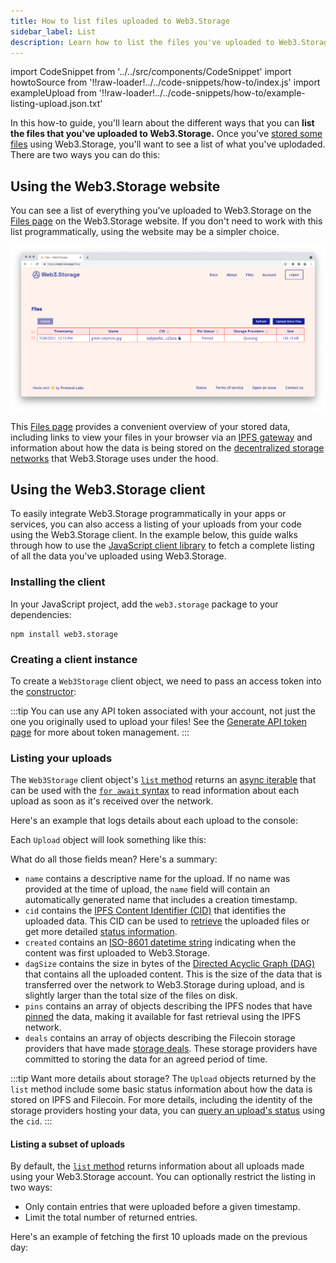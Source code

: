 ```yaml
---
title: How to list files uploaded to Web3.Storage
sidebar_label: List
description: Learn how to list the files you've uploaded to Web3.Storage in this quick how-to guide.
---
```


<!-- imports for code snippets -->
import CodeSnippet from '../../src/components/CodeSnippet'
import howtoSource from '!!raw-loader!../../code-snippets/how-to/index.js'
import exampleUpload from '!!raw-loader!../../code-snippets/how-to/example-listing-upload.json.txt'

In this how-to guide, you'll learn about the different ways that you can **list the files that you've uploaded to Web3.Storage.**
Once you've [stored some files][howto-store] using Web3.Storage, you'll want to see a list of what you've uplodaded. There are two ways you can do this:

## Using the Web3.Storage website

You can see a list of everything you've uploaded to Web3.Storage on the [Files page][site-files] on the Web3.Storage website. If you don't need to work with this list programmatically, using the website may be a simpler choice.

![A screenshot of the file listing available at https://web3.storage/files when logged in to your account](../images/files-listing.png)

This [Files page][site-files] provides a convenient overview of your stored data, including links to view your files in your browser via an [IPFS gateway][ipfs-docs-gateway] and information about how the data is being stored on the [decentralized storage networks][concepts-decentralized-storage] that Web3.Storage uses under the hood.
## Using the Web3.Storage client
To easily integrate Web3.Storage programmatically in your apps or services, you can also access a listing of your uploads from your code using the Web3.Storage client. In the example below, this guide walks through how to use the [JavaScript client library][reference-js-client] to fetch a complete listing of all the data you've uploaded using Web3.Storage.

### Installing the client

In your JavaScript project, add the `web3.storage` package to your dependencies:

```shell
npm install web3.storage
```

### Creating a client instance

To create a `Web3Storage` client object, we need to pass an access token into the [constructor][reference-js-constructor]:

<CodeSnippet lang="js" src={howtoSource} region="makeStorageClient" />

:::tip
You can use any API token associated with your account, not just the one you originally used to upload your files! See the [Generate API token page][howto-gen-token] for more about token management.
:::

### Listing your uploads

The `Web3Storage` client object's [`list` method][reference-js-list] returns an [async iterable][js-async-iterable-explainer] that can be used with the [`for await` syntax][mdn-for-await-of] to read information about each upload as soon as it's received over the network.

Here's an example that logs details about each upload to the console:

<CodeSnippet lang="js" src={howtoSource} region="listUploads" />

Each `Upload` object will look something like this:

<CodeSnippet lang="json" src={exampleUpload} />

What do all those fields mean? Here's a summary:

- `name` contains a descriptive name for the upload. If no name was provided at the time of upload, the `name` field will contain an automatically generated name that includes a creation timestamp.
- `cid` contains the [IPFS Content Identifier (CID)][ipfs-docs-cid] that identifies the uploaded data. This CID can be used to [retrieve][howto-retrieve] the uploaded files or get more detailed [status information][howto-query].
- `created` contains an [ISO-8601 datetime string][iso-8601] indicating when the content was first uploaded to Web3.Storage.
- `dagSize` contains the size in bytes of the [Directed Acyclic Graph (DAG)][ipfs-docs-merkle-dag] that contains all the uploaded content. This is the size of the data that is transferred over the network to Web3.Storage during upload, and is slightly larger than the total size of the files on disk.
- `pins` contains an array of objects describing the IPFS nodes that have [pinned][ipfs-docs-pinning] the data, making it available for fast retrieval using the IPFS network.
- `deals` contains an array of objects describing the Filecoin storage providers that have made [storage deals][fil-docs-deals]. These storage providers have committed to storing the data for an agreed period of time.

:::tip Want more details about storage?
The `Upload` objects returned by the `list` method include some basic status information about how the data is stored on IPFS and Filecoin. For more details, including the identity of the storage providers hosting your data, you can [query an upload's status][howto-query] using the `cid`.
:::

#### Listing a subset of uploads

By default, the [`list` method][reference-js-list] returns information about all uploads made using your Web3.Storage account. You can optionally restrict the listing in two ways:
- Only contain entries that were uploaded before a given timestamp.
- Limit the total number of returned entries.

Here's an example of fetching the first 10 uploads made on the previous day:

<CodeSnippet lang="js" src={howtoSource} region="listWithLimits" />

[howto-store]: ./store.md
[howto-retrieve]: ./retrieve.md
[howto-query]: ./query.md
[howto-gen-token]: ./generate-api-token.md
[concepts-decentralized-storage]: ../concepts/decentralized-storage.md
[reference-js-client]: ../reference/client-library.md
[reference-js-constructor]: ../reference/client-library.md#constructor
[reference-js-list]: ../reference/client-library.md#list-uploads
[site-files]: https://web3.storage/files

[ipfs-docs-gateway]: https://docs.ipfs.io/concepts/ipfs-gateway/
[ipfs-docs-cid]: https://docs.ipfs.io/concepts/content-addressing/
[ipfs-docs-merkle-dag]: https://docs.ipfs.io/concepts/merkle-dag/
[ipfs-docs-pinning]: https://docs.ipfs.io/concepts/persistence/
[fil-docs-deals]: https://docs.filecoin.io/about-filecoin/how-filecoin-works/#deals

[iso-8601]: https://en.wikipedia.org/wiki/ISO_8601
[js-async-iterable-explainer]: https://javascript.info/async-iterators-generators
[mdn-for-await-of]: https://developer.mozilla.org/en-US/docs/Web/JavaScript/Reference/Statements/for-await...of
